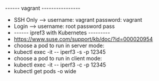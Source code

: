 ------ vagrant ----------------
- SSH Only --> username: vagrant password: vagrant
- Login --> username: root password pass
- ------ ipref3 with Kubernetes ---------
- https://www.suse.com/support/kb/doc/?id=000020954
- choose a pod to run in server mode:
- kubectl exec -it <pod-name> -- iperf3 -s -p 12345
- choose a pod to run in client mode:
- kubectl exec -it <pod-name> -- iperf3 -c <server pod IP address> -p 12345
- kubectl get pods -o wide  
